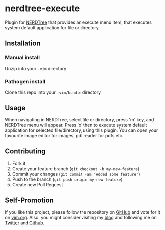 # nerdtree-execute

Plugin for [NERDTree](https://github.com/scrooloose/nerdtree) that provides an execute menu item, that executes system default application for file or directory

## Installation

### Manual install
Unzip into your `.vim` directory

### Pathogen install
Clone this repo into your `.vim/bundle` directory

## Usage
When navigating in NERDTree, select file or directory, press 'm' key, and NERDTree menu will appear. Press 'x' then to execute system default application for selected file/directory, using this plugin. You can open your favourite image editor for images, pdf reader for pdfs etc.

## Contributing

1. Fork it
2. Create your feature branch (`git checkout -b my-new-feature`)
3. Commit your changes (`git commit -am 'Added some feature'`)
4. Push to the branch (`git push origin my-new-feature`)
5. Create new Pull Request

## Self-Promotion

If you like this project, please follow the repository on [GitHub](https://github.com/ivalkeen/nerdtree-execute) and vote for it on
[vim.org](http://www.vim.org/scripts/script.php?script_id=4672). Also, you might consider visiting my [blog](http://www.tkalin.com) and following me on [Twitter](https://twitter.com/ivalkeen) and [Github](https://github.com/ivalkeen).


[1]: http://i.imgur.com/1UrMOpd.png
[2]: https://github.com/kien/ctrlp.vim
[3]: https://github.com/gmarik/vundle
